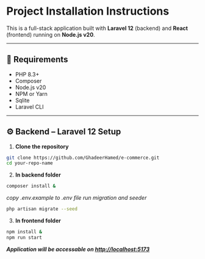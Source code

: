 # Project Installation Instructions

This is a full-stack application built with **Laravel 12** (backend) and **React** (frontend) running on **Node.js v20**.

---

## 🧾 Requirements

- PHP 8.3+
- Composer
- Node.js v20
- NPM or Yarn
- Sqlite
- Laravel CLI

---

## ⚙️ Backend – Laravel 12 Setup

1. **Clone the repository**
```bash
git clone https://github.com/GhadeerHamed/e-commerce.git
cd your-repo-name
```

2. **In backend folder**
```bash
composer install &
```
*copy .env.example to .env file*
*run migration and seeder*
```bash
php artisan migrate --seed
```

3. **In frontend folder**
```bash
npm install &
npm run start
```

***Application will be accessable on [http://localhost:5173](http://localhost:5173)***
